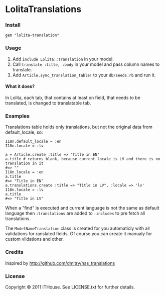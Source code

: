 # LolitaTranslations


### Install

    gem "lolita-translation"

### Usage
    
1. Add `include Lolita::Translation` in your model.
2. Call `translate :title, :body` in your model and pass column names to translate.
3. Add `Article.sync_translation_table!` to your `db/seeds.rb` and run it.

#### What it does?
In Lolita, each tab, that contains at least on field, that needs to be translated, is changed to translatable tab.

### Examples

Translations table holds only translations, but not the original data from default_locale, so:

    I18n.default_locale = :en
    I18n.locale = :lv
    
    a = Article.create :title => "Title in EN"
    a.title # returns blank, because current locale is LV and there is no translation in it
    #=> ""
    I18n.locale = :en
    a.title
    #=> "Title in EN"
    a.translations.create :title => "Title in LV", :locale => 'lv'
    I18n.locale = :lv
    a.title 
    #=> "Title in LV"

When a "find" is executed and current language is not the same as default language then `:translations` are added to `:includes` to pre fetch all translations.

The `ModelNameTranslation` class is created for you automaticly with all validations for ranslated fields. Of course you can create it manualy for custom vlidations and other.


### Credits

Inspired by http://github.com/dmitry/has_translations

### License 

Copyright © 2011 ITHouse. See LICENSE.txt for further details.
